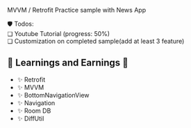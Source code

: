 MVVM / Retrofit Practice sample with News App

 🛡 Todos: <br/>
 ❏  Youtube Tutorial (progress: 50%) <br/> 
 ❏  Customization on completed sample(add at least 3 feature) <br/>

<h2>🌟 Learnings and Earnings 🌟</h2>
<ul>
<li> ✨ Retrofit  </li>
<li> ✨ MVVM </li>
<li> ✨ BottomNavigationView </li>
<li> ✨ Navigation </li>
<li> ✨ Room DB </li>
<li> ✨ DiffUtil </li>
</ul>

